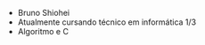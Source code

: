 - Bruno Shiohei
- Atualmente cursando técnico em informática 1/3
- Algoritmo e C

<!---
shioheii/shioheii is a ✨ special ✨ repository because its `README.md` (this file) appears on your GitHub profile.
You can click the Preview link to take a look at your changes.
--->
